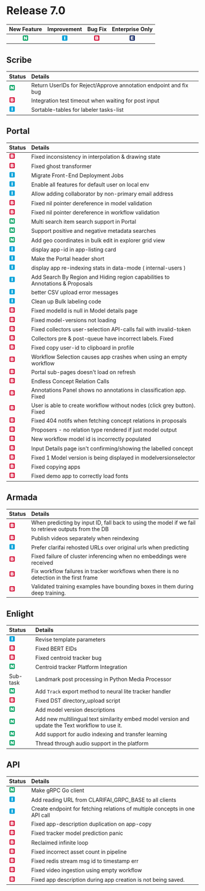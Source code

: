 # Release 7.0

| New Feature | Improvement | Bug Fix | Enterprise Only |
| :---: | :---: | :---: | :---: |
| ![new-feature](../../.gitbook/assets/new_feature%20%281%29%20%281%29%20%28414%29.jpg) | ![improvement](../../.gitbook/assets/improvement%20%2819%29%20%28296%29.jpg) | ![bug](../../.gitbook/assets/bug%20%28196%29%20%28452%29%20%28699%29.jpg) | ![enterprise](../../.gitbook/assets/enterprise%20%2818%29%20%2816%29%20%281%29%20%287%29.jpg) |

## Scribe

| Status | Details |
| :--- | :--- |
| ![new-feature](../../.gitbook/assets/new_feature%20%281%29%20%281%29%20%28350%29.jpg) | Return UserIDs for Reject/Approve annotation endpoint and fix bug |
| ![bug](../../.gitbook/assets/bug%20%28196%29%20%28452%29%20%281128%29.jpg) | Integration test timeout when waiting for post input |
| ![improvement](../../.gitbook/assets/improvement%20%2819%29%20%28559%29.jpg) | Sortable-tables for labeler tasks-list |

## Portal

| Status | Details |
| :--- | :--- |
| ![bug](../../.gitbook/assets/bug%20%28196%29%20%28452%29%20%281082%29.jpg) | Fixed inconsistency in interpolation & drawing state |
| ![bug](../../.gitbook/assets/bug%20%28196%29%20%28452%29%20%28718%29.jpg) | Fixed ghost transformer |
| ![improvement](../../.gitbook/assets/improvement%20%2819%29%20%28930%29.jpg) | Migrate Front-End Deployment Jobs |
| ![improvement](../../.gitbook/assets/improvement%20%2819%29%20%28109%29.jpg) | Enable all features for default user on local env |
| ![improvement](../../.gitbook/assets/improvement%20%2819%29%20%2814%29.jpg) | Allow adding collaborator by non-primary email address |
| ![bug](../../.gitbook/assets/bug%20%28196%29%20%28452%29%20%2846%29.jpg) | Fixed nil pointer dereference in model validation |
| ![bug](../../.gitbook/assets/bug%20%28196%29%20%28452%29%20%28982%29.jpg) | Fixed nil pointer dereference in workflow validation |
| ![new-feature](../../.gitbook/assets/new_feature%20%281%29%20%281%29%20%2823%29.jpg) | Multi search item search support in Portal |
| ![new-feature](../../.gitbook/assets/new_feature%20%281%29%20%281%29%20%28352%29.jpg) | Support positive and negative metadata searches |
| ![new-feature](../../.gitbook/assets/new_feature%20%281%29%20%281%29%20%2843%29.jpg) | Add geo coordinates in bulk edit in explorer grid view |
| ![improvement](../../.gitbook/assets/improvement%20%2819%29%20%28140%29.jpg) | display app-id in app-listing card |
| ![improvement](../../.gitbook/assets/improvement%20%2819%29%20%28663%29.jpg) | Make the Portal header short |
| ![improvement](../../.gitbook/assets/improvement%20%2819%29%20%28638%29.jpg) | display app re-indexing stats in data-mode \( internal-users \) |
| ![improvement](../../.gitbook/assets/improvement%20%2819%29%20%28604%29.jpg) | Add Search By Region and Hiding region capabilities to Annotations & Proposals |
| ![improvement](../../.gitbook/assets/improvement%20%2819%29%20%2836%29.jpg) | better CSV upload error messages |
| ![improvement](../../.gitbook/assets/improvement%20%2819%29%20%28694%29.jpg) | Clean up Bulk labeling code |
| ![bug](../../.gitbook/assets/bug%20%28196%29%20%28452%29%20%28306%29.jpg) | Fixed modelId is null in Model details page |
| ![bug](../../.gitbook/assets/bug%20%28196%29%20%28452%29%20%281117%29.jpg) | Fixed model-versions not loading |
| ![bug](../../.gitbook/assets/bug%20%28196%29%20%28452%29%20%28770%29.jpg) | Fixed collectors user-selection API-calls fail with invalid-token |
| ![bug](../../.gitbook/assets/bug%20%28196%29%20%28452%29%20%28790%29.jpg) | Collectors pre & post-queue have incorrect labels. Fixed |
| ![bug](../../.gitbook/assets/bug%20%28196%29%20%28452%29%20%2853%29.jpg) | Fixed copy user-id to clipboard in profile |
| ![bug](../../.gitbook/assets/bug%20%28196%29%20%28452%29%20%288%29.jpg) | Workflow Selection causes app crashes when using an empty workflow |
| ![bug](../../.gitbook/assets/bug%20%28196%29%20%28452%29%20%28751%29.jpg) | Portal sub-pages doesn't load on refresh |
| ![bug](../../.gitbook/assets/bug%20%28196%29%20%28452%29%20%281026%29.jpg) | Endless Concept Relation Calls |
| ![bug](../../.gitbook/assets/bug%20%28196%29%20%28452%29%20%2832%29.jpg) | Annotations Panel shows no annotations in classification app. Fixed |
| ![bug](../../.gitbook/assets/bug%20%28196%29%20%28452%29%20%28517%29.jpg) | User is able to create workflow without nodes \(click grey button\). Fixed |
| ![bug](../../.gitbook/assets/bug%20%28196%29%20%28452%29%20%28585%29.jpg) | Fixed 404 notifs when fetching concept relations in proposals |
| ![bug](../../.gitbook/assets/bug%20%28196%29%20%28452%29%20%28249%29.jpg) | Proposers - no relation type rendered if just model output |
| ![bug](../../.gitbook/assets/bug%20%28196%29%20%28452%29%20%28620%29.jpg) | New workflow model id is incorrectly populated |
| ![bug](../../.gitbook/assets/bug%20%28196%29%20%28452%29%20%28376%29.jpg) | Input Details page isn't confirming/showing the labelled concept |
| ![bug](../../.gitbook/assets/bug%20%28196%29%20%28452%29%20%28350%29.jpg) | Fixed 1 Model version is being displayed in modelversionselector |
| ![bug](../../.gitbook/assets/bug%20%28196%29%20%28452%29%20%281097%29.jpg) | Fixed copying apps |
| ![bug](../../.gitbook/assets/bug%20%28196%29%20%28452%29%20%28363%29.jpg) | Fixed demo app to correctly load fonts |

## Armada

| Status | Details |
| :--- | :--- |
| ![bug](../../.gitbook/assets/bug%20%28196%29%20%28452%29%20%281225%29.jpg) | When predicting by input ID, fall back to using the model if we fail to retrieve outputs from the DB |
| ![bug](../../.gitbook/assets/bug%20%28196%29%20%28452%29%20%28147%29.jpg) | Publish videos separately when reindexing |
| ![improvement](../../.gitbook/assets/improvement%20%2819%29%20%28494%29.jpg) | Prefer clarifai rehosted URLs over original urls when predicting |
| ![bug](../../.gitbook/assets/bug%20%28196%29%20%28452%29%20%281145%29.jpg) | Fixed failure of cluster inferencing when no embeddings were received |
| ![bug](../../.gitbook/assets/bug%20%28196%29%20%28452%29%20%281104%29.jpg) | Fix workflow failures in tracker workflows when there is no detection in the first frame |
| ![bug](../../.gitbook/assets/bug%20%28196%29%20%28452%29%20%28726%29.jpg) | Validated training examples have bounding boxes in them during deep training. |

## Enlight

| Status | Details |
| :--- | :--- |
| ![improvement](../../.gitbook/assets/improvement%20%2819%29%20%28370%29.jpg) | Revise template parameters |
| ![bug](../../.gitbook/assets/bug%20%28196%29%20%28452%29%20%28925%29.jpg) | Fixed BERT EIDs |
| ![bug](../../.gitbook/assets/bug%20%28196%29%20%28452%29%20%28534%29.jpg) | Fixed centroid tracker bug |
| ![new-feature](../../.gitbook/assets/new_feature%20%281%29%20%281%29%20%288%29.jpg) | Centroid tracker Platform Integration |
| Sub-task | Landmark post processing in Python Media Processor |
| ![new-feature](../../.gitbook/assets/new_feature%20%281%29%20%281%29%20%2816%29.jpg) | Add `Track` export method to neural lite tracker handler |
| ![bug](../../.gitbook/assets/bug%20%28196%29%20%28452%29%20%28351%29.jpg) | Fixed DST directory\_upload script |
| ![new-feature](../../.gitbook/assets/new_feature%20%281%29%20%281%29%20%28411%29.jpg) | Add model version descriptions |
| ![new-feature](../../.gitbook/assets/new_feature%20%281%29%20%281%29%20%28140%29.jpg) | Add new multilingual text similarity embed model version and update the Text workflow to use it. |
| ![new-feature](../../.gitbook/assets/new_feature%20%281%29%20%281%29%20%28415%29.jpg) | Add support for audio indexing and transfer learning |
| ![new-feature](../../.gitbook/assets/new_feature%20%281%29%20%281%29%20%28254%29.jpg) | Thread through audio support in the platform |

## API

| Status | Details |
| :--- | :--- |
| ![new-feature](../../.gitbook/assets/new_feature%20%281%29%20%281%29%20%28419%29.jpg) | Make gRPC Go client |
| ![improvement](../../.gitbook/assets/improvement%20%2819%29%20%28795%29.jpg) | Add reading URL from CLARIFAI\_GRPC\_BASE to all clients |
| ![improvement](../../.gitbook/assets/improvement%20%2819%29%20%28920%29.jpg) | Create endpoint for fetching relations of multiple concepts in one API call |
| ![bug](../../.gitbook/assets/bug%20%28196%29%20%28452%29%20%28997%29.jpg) | Fixed app-description duplication on app-copy |
| ![bug](../../.gitbook/assets/bug%20%28196%29%20%28452%29%20%281060%29.jpg) | Fixed tracker model prediction panic |
| ![bug](../../.gitbook/assets/bug%20%28196%29%20%28452%29%20%28184%29.jpg) | Reclaimed infinite loop |
| ![bug](../../.gitbook/assets/bug%20%28196%29%20%28452%29%20%28894%29.jpg) | Fixed incorrect asset count in pipeline |
| ![bug](../../.gitbook/assets/bug%20%28196%29%20%28452%29%20%28784%29.jpg) | Fixed redis stream msg id to timestamp err |
| ![bug](../../.gitbook/assets/bug%20%28196%29%20%28452%29%20%28622%29.jpg) | Fixed video ingestion using empty workflow |
| ![bug](../../.gitbook/assets/bug%20%28196%29%20%28452%29%20%28293%29.jpg) | Fixed app description during app creation is not being saved. |

